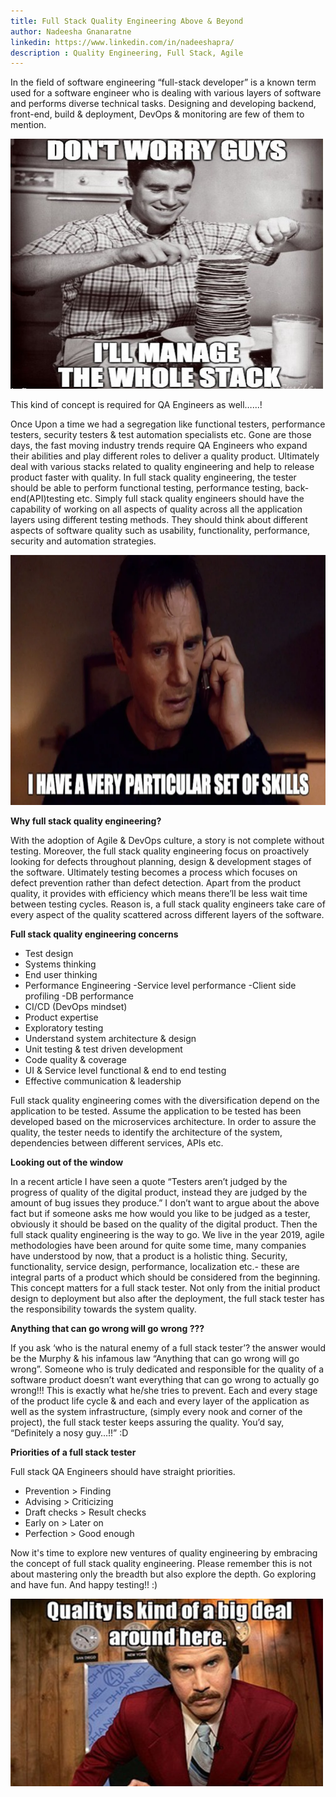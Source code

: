 ```yaml
---
title: Full Stack Quality Engineering Above & Beyond
author: Nadeesha Gnanaratne
linkedin: https://www.linkedin.com/in/nadeeshapra/
description : Quality Engineering, Full Stack, Agile
---
```



In the field of software engineering “full-stack developer” is a known term used for a software engineer who is dealing with various layers of software and performs diverse technical tasks. Designing and developing backend, front-end, build & deployment, DevOps & monitoring are few of them to mention. 

<img src="/img/NadeeshaQE1.jpg" width="500" height="400" />

This kind of concept is required for QA Engineers as well…...!


Once Upon a time we had a segregation like functional testers, performance testers, security testers & test automation specialists etc. Gone are those days, the fast moving industry trends require QA Engineers who expand their abilities and play different roles to deliver a quality product. Ultimately deal with various stacks related to quality engineering and help to release product faster with quality. In full stack quality engineering, the tester should be able to perform functional testing, performance testing, back-end(API)testing etc. 
Simply full stack quality engineers should have the capability of working on all aspects of quality across all the application layers using different testing methods. They should think about different aspects of software quality such as usability, functionality, performance, security and automation strategies. 

<img src="/img/NadeeshaQE2.png" width="600" height="400" />


**Why full stack quality engineering?**

With the adoption of Agile & DevOps culture, a story is not complete without testing. Moreover, the full stack quality engineering focus on proactively looking for defects throughout planning, design & development stages of the software. Ultimately testing becomes a process which focuses on defect prevention rather than defect detection. 
Apart from the product quality, it provides with efficiency which means there’ll be less wait time between testing cycles. Reason is, a full stack quality engineers take care of every aspect of the quality scattered across different layers of the software. 

 **Full stack quality engineering concerns**

* Test design 
* Systems thinking 
* End user thinking 
* Performance Engineering
-Service level performance
-Client side profiling
-DB performance
* CI/CD (DevOps mindset)
* Product expertise
* Exploratory testing 
* Understand system architecture & design
* Unit testing & test driven development
* Code quality & coverage 
* UI & Service level functional & end to end testing  
* Effective communication & leadership

Full stack quality engineering comes with the diversification depend on the application to be tested. Assume the application to be tested has been developed based on the microservices architecture. In order to assure the quality, the tester needs to identify the architecture of the system, dependencies between different services, APIs etc. 
  
**Looking out of the window** 

In a recent article I have seen a quote “Testers aren’t judged by the progress of quality of the digital product, instead they are judged by the amount of bug issues they produce.”   I don’t want to argue about the above fact but if someone asks me how would you like to be judged as a tester, obviously it should be based on the quality of the digital product. Then the full stack quality engineering is the way to go. We live in the year 2019, agile methodologies have been around for quite some time, many companies have understood by now, that a product is a holistic thing. Security, functionality, service design, performance, localization etc.- these are integral parts of a product which should be considered from the beginning. This concept matters for a full stack tester. Not only from the initial product design to deployment but also after the deployment, the full stack tester has the responsibility towards the system quality. 

**Anything that can go wrong will go wrong ???**

If you ask ‘who is the natural enemy of a full stack tester’? the answer would be the Murphy & his infamous law “Anything that can go wrong will go wrong”. Someone who is truly dedicated and responsible for the quality of a software product doesn’t want everything that can go wrong to actually go wrong!!! This is exactly what he/she tries to prevent. Each and every stage of the product life cycle & and each and every layer of the application as well as the system infrastructure, (simply every nook and corner of the project), the full stack tester keeps assuring the quality. You’d say, “Definitely a nosy guy…!!”  :D

**Priorities of a full stack tester**

Full stack QA Engineers should have straight priorities.

* Prevention > Finding
* Advising > Criticizing
* Draft checks > Result checks
* Early on > Later on
* Perfection > Good enough

Now it's time to explore new ventures of quality engineering by embracing the concept of full stack quality engineering. Please remember this is not about mastering only the breadth but also explore the depth. Go exploring and have fun. 
And happy testing!! :)

<img src="/img/NadeeshaQE3.jpg" width="500" height="300" />



